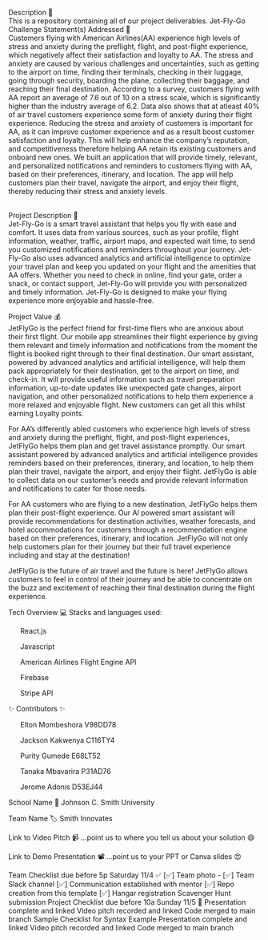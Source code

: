 Description 🚨
<br>
This is a repository containing all of our project deliverables.
Jet-Fly-Go
Challenge Statement(s) Addressed 🎯
<br>
Customers flying with American Airlines(AA) experience high levels of stress and anxiety during the preflight, flight, and post-flight experience, which negatively affect their satisfaction and loyalty to AA. The stress and anxiety are caused by various challenges and uncertainties, such as getting to the airport on time, finding their terminals, checking in their luggage, going through security, boarding the plane, collecting their baggage, and reaching their final destination. According to a survey, customers flying with AA report an average of 7.6 out of 10 on a stress scale, which is significantly higher than the industry average of 6.2. Data also shows that at atleast 40% of air travel customers experience some form of anxiety during their flight experience. Reducing the stress and anxiety of customers is important for AA, as it can improve customer experience and as a result boost customer satisfaction and loyalty. This will help enhance the company’s reputation, and competitiveness therefore helping AA retain its existing customers and onboard new ones. We built an application that will provide timely, relevant, and personalized notifications and reminders to customers flying with AA, based on their preferences, itinerary, and location. The app will help customers plan their travel, navigate the airport, and enjoy their flight, thereby reducing their stress and anxiety levels. 

<br>
Project Description 🤯
<br>
Jet-Fly-Go is a smart travel assistant that helps you fly with ease and comfort.
It uses data from various sources, such as your profile, flight information, weather, traffic, airport maps, and expected wait time, to send you customized notifications and reminders throughout your journey.
Jet-Fly-Go also uses advanced analytics and artificial intelligence to optimize your travel plan and keep you updated on your flight and the amenities that AA offers.
Whether you need to check in online, find your gate, order a snack, or contact support, Jet-Fly-Go will provide you with personalized and timely information. Jet-Fly-Go is designed to make your flying experience more enjoyable and hassle-free.
<br>

Project Value 💰
<br>
JetFlyGo is the perfect friend for first-time fliers who are anxious about their first flight. Our mobile app streamlines their flight experience by giving them relevant and timely information and notifications from the moment the flight is booked right through to their final destination. Our smart assistant, powered by advanced analytics and artificial intelligence, will help them pack appropriately for their destination, get to the airport on time, and check-in. It will provide useful information such as travel preparation information, up-to-date updates like unexpected gate changes, airport navigation, and other personalized notifications to help them experience a more relaxed and enjoyable flight. New customers can get all this whilst earning Loyalty points.

For AA’s differently abled customers who experience high levels of stress and anxiety during the preflight, flight, and post-flight experiences, JetFlyGo helps them plan and get travel assistance promptly. Our smart assistant powered by advanced analytics and artificial intelligence provides reminders based on their preferences, itinerary, and location, to help them plan their travel, navigate the airport, and enjoy their flight. JetFlyGo is able to collect data on our customer’s needs and provide relevant information and notifications to cater for those needs.

For AA customers who are flying to a new destination, JetFlyGo helps them plan their post-flight experience. Our AI powered smart assistant will provide recommendations for destination activities, weather forecasts, and hotel accommodations for customers through a recommendation engine based on their preferences, itinerary, and location. JetFlyGo will not only help customers plan for their journey but their full travel experience including and stay at the destination!

JetFlyGo is the future of air travel and the future is here! JetFlyGo allows customers to feel in control of their journey and be able to concentrate on the buzz and excitement of reaching their final destination during the flight experience.


Tech Overview 💻
Stacks and languages used:
<ul>React.js</ul>
<ul>Javascript</ul>
<ul>American Airlines Flight Engine API</ul>
<ul>Firebase</ul>
<ul>Stripe API</ul>

✨ Contributors ✨
<ul>Elton Mombeshora V98DD78</ul>
<ul>Jackson Kakwenya C116TY4</ul>
<ul>Purity Gumede E68LT52</ul>
<ul>Tanaka Mbavarira P31AD76</ul>
<ul>Jerome Adonis D53EJ44</ul>
School Name 🏫
Johnson C. Smith University

Team Name 🏷
Smith Innovates

Link to Video Pitch 📹
...point us to where you tell us about your solution 😄

Link to Demo Presentation 📽
...point us to your PPT or Canva slides 😍

Team Checklist due before 5p Saturday 11/4 ✅
[✅] Team photo -
[✅] Team Slack channel
[✅] Communication established with mentor
[✅] Repo creation from this template
[✅] Hangar registration
 Scavenger Hunt submission
Project Checklist due before 10a Sunday 11/5 🏁
 Presentation complete and linked
 Video pitch recorded and linked
 Code merged to main branch
Sample Checklist for Syntax Example
 Presentation complete and linked
 Video pitch recorded and linked
 Code merged to main branch
